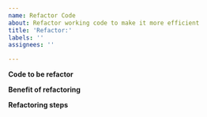 ```yaml
---
name: Refactor Code
about: Refactor working code to make it more efficient
title: 'Refactor:'
labels: ''
assignees: ''

---
```


**Code to be refactor**

**Benefit of refactoring**

**Refactoring steps**
